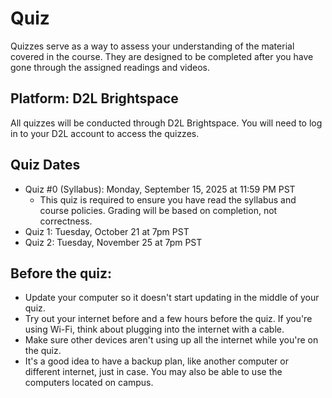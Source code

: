 # Quiz

Quizzes serve as a way to assess your understanding of the material covered in the course. They are designed to be completed after you have gone through the assigned readings and videos.

## Platform: D2L Brightspace

All quizzes will be conducted through D2L Brightspace. You will need to log in to your D2L account to access the quizzes.

## Quiz Dates 

- Quiz #0 (Syllabus): Monday, September 15, 2025 at 11:59 PM PST
  - This quiz is required to ensure you have read the syllabus and course policies. Grading will be based on completion, not correctness.
- Quiz 1: Tuesday, October 21 at 7pm PST
- Quiz 2: Tuesday, November 25 at 7pm PST

## Before the quiz:
- Update your computer so it doesn't start updating in the middle of your quiz.
- Try out your internet before and a few hours before the quiz. If you're using Wi-Fi, think about plugging into the internet with a cable.
- Make sure other devices aren't using up all the internet while you're on the quiz.
- It's a good idea to have a backup plan, like another computer or different internet, just in case. You may also be able to use the computers located on campus.

<!-- ## Quiz Rules
- You must complete the test BY YOURSELF (no friends, no tutors, no classmates, no humans - cats and dogs in the room are fine).
- Any form of communication with other humans, terrestrial or extraterrestrial is not allowed (Discord, Slack, WhatsApp, Terminal, Signal, iMessage, SMS, MMS, etc…)
- The test is open-book, open-notes, open-IDE (e.g. VSCode) EXCEPT websites and plugins that help you cheat such as ChatGPT, BingAI, Chegg, Course Hero, Slader and other similar websites that have tutors answering questions you upload 
- Copying the question text and googling **IS CHEATING**
- Posting the question text and asking someone to solve it for you **IS CHEATING**
- Using google to search for concepts is NOT cheating (however using any AI-based search engine i.e. BingAI **IS CHEATING**).
- If you come across the same or similar question on google, resist the temptation to keep reading, and close your browser tab.
- Do NOT share quiz questions with anyone: that **IS CHEATING**
- Overall, do not stress! You will be fine. -->
